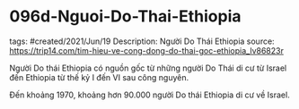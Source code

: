 # 096d-Nguoi-Do-Thai-Ethiopia

tags: #created/2021/Jun/19
Description: Người Do Thái Ethiopia
source: https://trip14.com/tim-hieu-ve-cong-dong-do-thai-goc-ethiopia_lv86823r

Người Do thái Ethiopia có nguồn gốc từ những người Do Thái di cư từ Israel đến Ethiopia từ thế kỷ I đến VI sau công nguyên.

Đến khoảng 1970, khoảng hơn 90.000 người Do thái Ethiopia di cư về Israel.